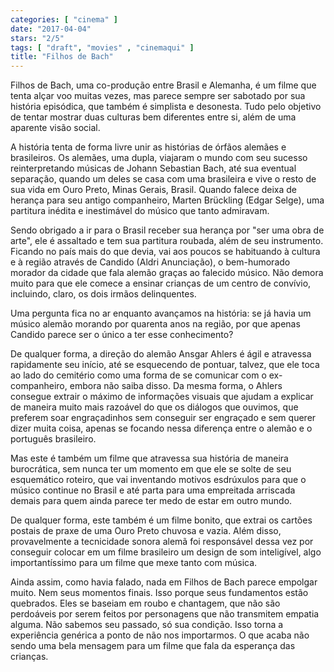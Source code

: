 ```yaml
---
categories: [ "cinema" ]
date: "2017-04-04"
stars: "2/5"
tags: [ "draft", "movies" , "cinemaqui" ]
title: "Filhos de Bach"
---
```

Filhos de Bach, uma co-produção entre Brasil e Alemanha, é um filme que tenta alçar voo muitas vezes, mas parece sempre ser sabotado por sua história episódica, que também é simplista e desonesta. Tudo pelo objetivo de tentar mostrar duas culturas bem diferentes entre si, além de uma aparente visão social.

A história tenta de forma livre unir as histórias de órfãos alemães e brasileiros. Os alemães, uma dupla, viajaram o mundo com seu sucesso reinterpretando músicas de Johann Sebastian Bach, até sua eventual separação, quando um deles se casa com uma brasileira e vive o resto de sua vida em Ouro Preto, Minas Gerais, Brasil. Quando falece deixa de herança para seu antigo companheiro, Marten Brückling (Edgar Selge), uma partitura inédita e inestimável do músico que tanto admiravam.

Sendo obrigado a ir para o Brasil receber sua herança por "ser uma obra de arte", ele é assaltado e tem sua partitura roubada, além de seu instrumento. Ficando no país mais do que devia, vai aos poucos se habituando à cultura e à região através de Candido (Aldri Anunciação), o bem-humorado morador da cidade que fala alemão graças ao falecido músico. Não demora muito para que ele comece a ensinar crianças de um centro de convívio, incluindo, claro, os dois irmãos delinquentes.

Uma pergunta fica no ar enquanto avançamos na história: se já havia um músico alemão morando por quarenta anos na região, por que apenas Candido parece ser o único a ter esse conhecimento?

De qualquer forma, a direção do alemão Ansgar Ahlers é ágil e atravessa rapidamente seu início, até se esquecendo de pontuar, talvez, que ele toca ao lado do cemitério como uma forma de se comunicar com o ex-companheiro, embora não saiba disso. Da mesma forma, o Ahlers consegue extrair o máximo de informações visuais que ajudam a explicar de maneira muito mais razoável do que os diálogos que ouvimos, que preferem soar engraçadinhos sem conseguir ser engraçado e sem querer dizer muita coisa, apenas se focando nessa diferença entre o alemão e o português brasileiro.

Mas este é também um filme que atravessa sua história de maneira burocrática, sem nunca ter um momento em que ele se solte de seu esquemático roteiro, que vai inventando motivos esdrúxulos para que o músico continue no Brasil e até parta para uma empreitada arriscada demais para quem ainda parece ter medo de estar em outro mundo.

De qualquer forma, este também é um filme bonito, que extrai os cartões postais de praxe de uma Ouro Preto chuvosa e vazia. Além disso, provavelmente a tecnicidade sonora alemã foi responsável dessa vez por conseguir colocar em um filme brasileiro um design de som inteligível, algo importantíssimo para um filme que mexe tanto com música.

Ainda assim, como havia falado, nada em Filhos de Bach parece empolgar muito. Nem seus momentos finais. Isso porque seus fundamentos estão quebrados. Eles se baseiam em roubo e chantagem, que não são perdoáveis por serem feitos por personagens que não transmitem empatia alguma. Não sabemos seu passado, só sua condição. Isso torna a experiência genérica a ponto de não nos importarmos. O que acaba não sendo uma bela mensagem para um filme que fala da esperança das crianças.
